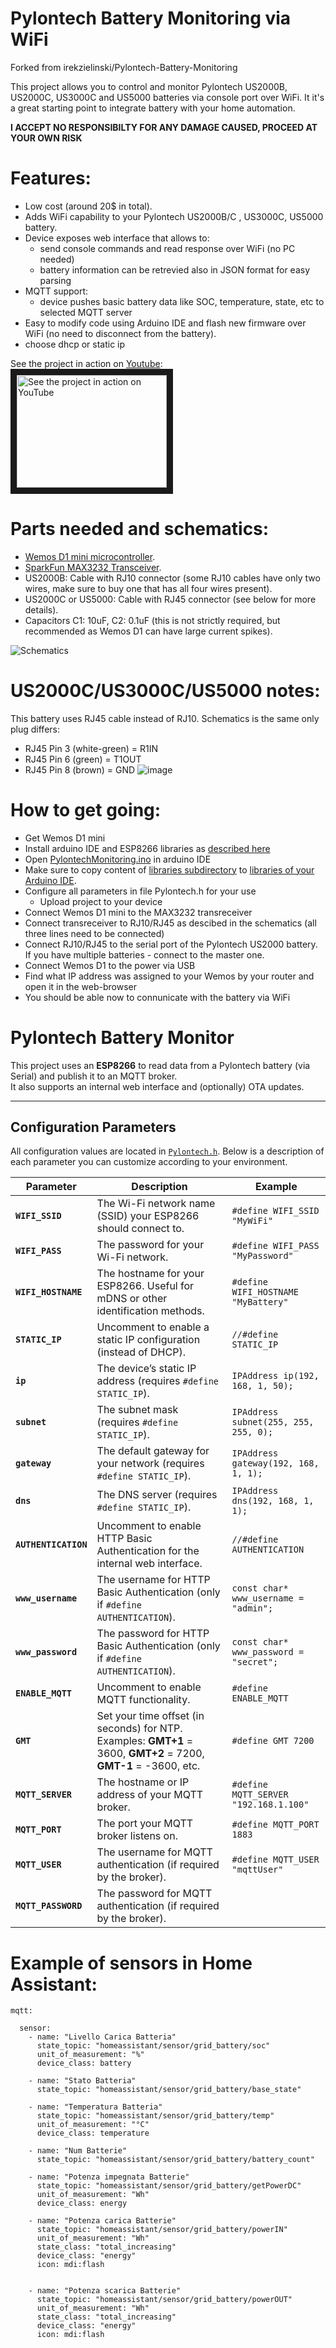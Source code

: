 # Pylontech Battery Monitoring via WiFi
Forked from irekzielinski/Pylontech-Battery-Monitoring

This project allows you to control and monitor Pylontech US2000B, US2000C, US3000C and US5000 batteries via console port over WiFi.
It it's a great starting point to integrate battery with your home automation.

**I ACCEPT NO RESPONSIBILTY FOR ANY DAMAGE CAUSED, PROCEED AT YOUR OWN RISK**

# Features:
  * Low cost (around 20$ in total).
  * Adds WiFi capability to your Pylontech US2000B/C , US3000C, US5000 battery.
  * Device exposes web interface that allows to:
    * send console commands and read response over WiFi (no PC needed)
    * battery information can be retrevied also in JSON format for easy parsing
  * MQTT support:
    * device pushes basic battery data like SOC, temperature, state, etc to selected MQTT server
  * Easy to modify code using Arduino IDE and flash new firmware over WiFi (no need to disconnect from the battery).
  * choose dhcp or static ip

See the project in action on [Youtube](https://youtu.be/7VyQjKU3MsU):</br>
<a href="http://www.youtube.com/watch?feature=player_embedded&v=7VyQjKU3MsU" target="_blank"><img src="http://img.youtube.com/vi/7VyQjKU3MsU/0.jpg" alt="See the project in action on YouTube" width="240" height="180" border="10" /></a>


# Parts needed and schematics:
  * [Wemos D1 mini microcontroller](https://www.amazon.co.uk/Makerfire-NodeMcu-Development-ESP8266-Compatible/dp/B071S8MWTY/).
  * [SparkFun MAX3232 Transceiver](https://www.sparkfun.com/products/11189).
  * US2000B: Cable with RJ10 connector (some RJ10 cables have only two wires, make sure to buy one that has all four wires present).
  * US2000C or US5000: Cable with RJ45 connector (see below for more details).
  * Capacitors C1: 10uF, C2: 0.1uF (this is not strictly required, but recommended as Wemos D1 can have large current spikes).

![Schematics](Schemetics.png)

# US2000C/US3000C/US5000 notes:
This battery uses RJ45 cable instead of RJ10. Schematics is the same only plug differs:
  * RJ45 Pin 3 (white-green) = R1IN
  * RJ45 Pin 6 (green)       = T1OUT
  * RJ45 Pin 8 (brown)       = GND
![image](https://user-images.githubusercontent.com/19826327/146428324-29e3f9bf-6cc3-415c-9d60-fa5ee3d65613.png)


# How to get going:
  * Get Wemos D1 mini
  * Install arduino IDE and ESP8266 libraries as [described here](https://averagemaker.com/2018/03/wemos-d1-mini-setup.html)
  * Open [PylontechMonitoring.ino](PylontechMonitoring.ino) in arduino IDE
  * Make sure to copy content of [libraries subdirectory](libraries) to [libraries of your Arduino IDE](https://forum.arduino.cc/index.php?topic=88380.0).
  * Configure all parameters in file Pylontech.h for your use
    * Upload project to your device
  * Connect Wemos D1 mini to the MAX3232 transreceiver
  * Connect transreceiver to RJ10/RJ45 as descibed in the schematics (all three lines need to be connected)
  * Connect RJ10/RJ45 to the serial port of the Pylontech US2000 battery. If you have multiple batteries - connect to the master one.
  * Connect Wemos D1 to the power via USB
  * Find what IP address was assigned to your Wemos by your router and open it in the web-browser
  * You should be able now to connunicate with the battery via WiFi

# Pylontech Battery Monitor

This project uses an **ESP8266** to read data from a Pylontech battery (via Serial) and publish it to an MQTT broker.  
It also supports an internal web interface and (optionally) OTA updates.

---

## Configuration Parameters

All configuration values are located in [`Pylontech.h`](./Pylontech.h). Below is a description of each parameter you can customize according to your environment.

| Parameter               | Description                                                                                                                                                                                                         | Example                               |
|-------------------------|---------------------------------------------------------------------------------------------------------------------------------------------------------------------------------------------------------------------|---------------------------------------|
| **`WIFI_SSID`**         | The Wi-Fi network name (SSID) your ESP8266 should connect to.                                                                                                                                                      | `#define WIFI_SSID "MyWiFi"`          |
| **`WIFI_PASS`**         | The password for your Wi-Fi network.                                                                                                                                                                               | `#define WIFI_PASS "MyPassword"`      |
| **`WIFI_HOSTNAME`**     | The hostname for your ESP8266. Useful for mDNS or other identification methods.                                                                                                                                    | `#define WIFI_HOSTNAME "MyBattery"`   |
| **`STATIC_IP`**         | Uncomment to enable a static IP configuration (instead of DHCP).                                                                                                                                                   | `//#define STATIC_IP`                 |
| **`ip`**                | The device’s static IP address (requires `#define STATIC_IP`).                                                                                                                                                     | `IPAddress ip(192, 168, 1, 50);`      |
| **`subnet`**            | The subnet mask (requires `#define STATIC_IP`).                                                                                                                                                                    | `IPAddress subnet(255, 255, 255, 0);` |
| **`gateway`**           | The default gateway for your network (requires `#define STATIC_IP`).                                                                                                                                              | `IPAddress gateway(192, 168, 1, 1);`  |
| **`dns`**               | The DNS server (requires `#define STATIC_IP`).                                                                                                                                                                     | `IPAddress dns(192, 168, 1, 1);`      |
| **`AUTHENTICATION`**    | Uncomment to enable HTTP Basic Authentication for the internal web interface.                                                                                                                                      | `//#define AUTHENTICATION`            |
| **`www_username`**      | The username for HTTP Basic Authentication (only if `#define AUTHENTICATION`).                                                                                                                                     | `const char* www_username = "admin";` |
| **`www_password`**      | The password for HTTP Basic Authentication (only if `#define AUTHENTICATION`).                                                                                                                                     | `const char* www_password = "secret";`|
| **`ENABLE_MQTT`**       | Uncomment to enable MQTT functionality.                                                                                                                                                                            | `#define ENABLE_MQTT`                 |
| **`GMT`**               | Set your time offset (in seconds) for NTP. Examples: **GMT+1** = 3600, **GMT+2** = 7200, **GMT-1** = -3600, etc.                                                                                                     | `#define GMT 7200`                    |
| **`MQTT_SERVER`**       | The hostname or IP address of your MQTT broker.                                                                                                                                                                    | `#define MQTT_SERVER "192.168.1.100"` |
| **`MQTT_PORT`**         | The port your MQTT broker listens on.                                                                                                                                                                             | `#define MQTT_PORT 1883`              |
| **`MQTT_USER`**         | The username for MQTT authentication (if required by the broker).                                                                                                                                                 | `#define MQTT_USER "mqttUser"`        |
| **`MQTT_PASSWORD`**     | The password for MQTT authentication (if required by the broker).                                                                                                                          


# Example of sensors in Home Assistant:

```
mqtt:

  sensor:
    - name: "Livello Carica Batteria"
      state_topic: "homeassistant/sensor/grid_battery/soc"
      unit_of_measurement: "%"
      device_class: battery
      
    - name: "Stato Batteria"
      state_topic: "homeassistant/sensor/grid_battery/base_state"
      
    - name: "Temperatura Batteria"
      state_topic: "homeassistant/sensor/grid_battery/temp"
      unit_of_measurement: "°C"
      device_class: temperature
      
    - name: "Num Batterie"
      state_topic: "homeassistant/sensor/grid_battery/battery_count"
      
    - name: "Potenza impegnata Batterie"
      state_topic: "homeassistant/sensor/grid_battery/getPowerDC"
      unit_of_measurement: "Wh"
      device_class: energy
      
    - name: "Potenza carica Batterie"
      state_topic: "homeassistant/sensor/grid_battery/powerIN"
      unit_of_measurement: "Wh"
      state_class: "total_increasing"
      device_class: "energy"
      icon: mdi:flash

      
    - name: "Potenza scarica Batterie"
      state_topic: "homeassistant/sensor/grid_battery/powerOUT"
      unit_of_measurement: "Wh"
      state_class: "total_increasing"
      device_class: "energy"
      icon: mdi:flash
```
